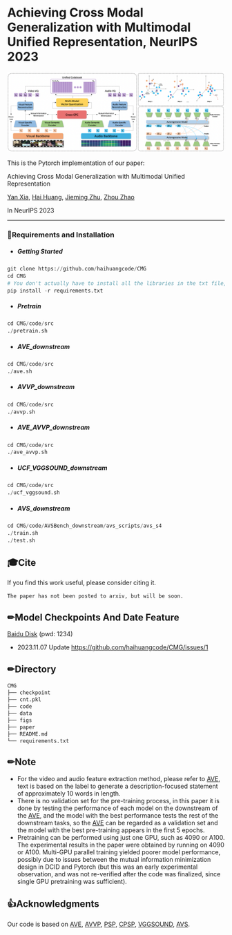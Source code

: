 # Achieving Cross Modal Generalization with Multimodal Unified Representation, NeurIPS 2023



![model](figs/model.png)

This is the Pytorch implementation of our paper:

Achieving Cross Modal Generalization with Multimodal Unified Representation

[Yan Xia](https://scholar.google.com/citations?user=6kEbV3IAAAAJ&hl), [Hai Huang](https://github.com/haihuangcode), [Jieming Zhu](https://scholar.google.com/citations?user=oNKerP8AAAAJ), [Zhou Zhao](https://scholar.google.com.hk/citations?user=IIoFY90AAAAJ)

In NeurIPS 2023

------

### 📝Requirements and Installation

- ##### Getting Started

```python
git clone https://github.com/haihuangcode/CMG
cd CMG
# You don't actually have to install all the libraries in the txt file, you can choose to install them as needed.
pip install -r requirements.txt
```

- ##### Pretrain
```python
cd CMG/code/src
./pretrain.sh
```

- ##### AVE_downstream
```python
cd CMG/code/src
./ave.sh
```

- ##### AVVP_downstream
```python
cd CMG/code/src
./avvp.sh
```

- ##### AVE_AVVP_downstream
```python
cd CMG/code/src
./ave_avvp.sh
```

- ##### UCF_VGGSOUND_downstream
```python
cd CMG/code/src
./ucf_vggsound.sh
```

- ##### AVS_downstream
```python
cd CMG/code/AVSBench_downstream/avs_scripts/avs_s4
./train.sh
./test.sh
```

## 🎓Cite

If you find this work useful, please consider citing it.

```
The paper has not been posted to arxiv, but will be soon.
```

## ✏Model Checkpoints And Date Feature

[Baidu Disk](https://pan.baidu.com/s/1CTcjMHVeG-8uo4HPWNNL9Q ) (pwd: 1234)
- 2023.11.07 Update https://github.com/haihuangcode/CMG/issues/1

## ✏Directory

```
CMG
├── checkpoint
├── cnt.pkl
├── code
├── data
├── figs
├── paper
├── README.md
└── requirements.txt
```

## ✏Note
- For the video and audio feature extraction method, please refer to [AVE](https://github.com/YapengTian/AVE-ECCV18), text is based on the label to generate a description-focused statement of approximately 10 words in length.
- There is no validation set for the pre-training process, in this paper it is done by testing the performance of each model on the downstream of the [AVE](https://github.com/YapengTian/AVE-ECCV18), and the model with the best performance tests the rest of the downstream tasks, so the [AVE](https://github.com/YapengTian/AVE-ECCV18) can be regarded as a validation set and the model with the best pre-training appears in the first 5 epochs.
- Pretraining can be performed using just one GPU, such as 4090 or A100. The experimental results in the paper were obtained by running on 4090 or A100. Multi-GPU parallel training yielded poorer model performance, possibly due to issues between the mutual information minimization design in DCID and Pytorch (but this was an early experimental observation, and was not re-verified after the code was finalized, since single GPU pretraining was sufficient).

## 👍Acknowledgments

Our code is based on [AVE](https://github.com/YapengTian/AVE-ECCV18), [AVVP](https://github.com/YapengTian/AVVP-ECCV20), [PSP](https://github.com/jasongief/PSP_CVPR_2021), [CPSP](https://github.com/jasongief/CPSP), [VGGSOUND](https://github.com/hche11/VGGSound), [AVS](https://github.com/OpenNLPLab/AVSBench).